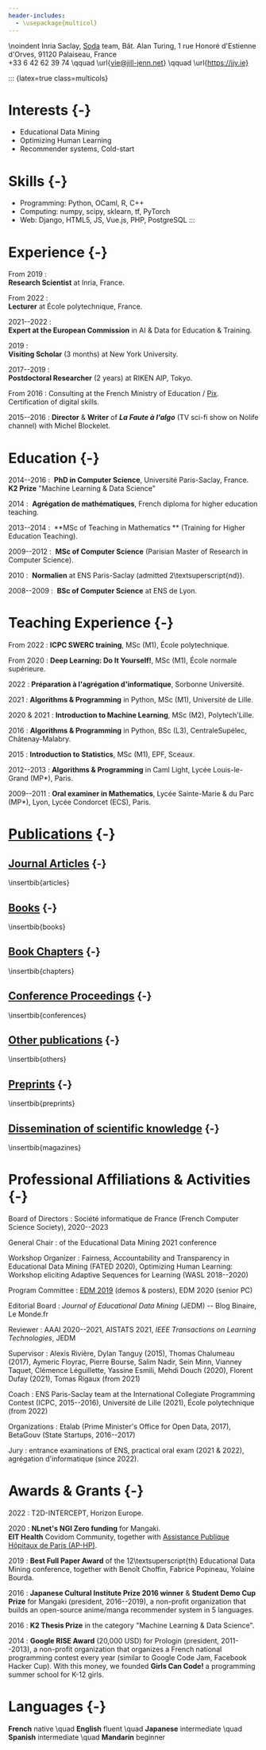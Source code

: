 ```yaml
---
header-includes:
  - \usepackage{multicol}
---
```

\noindent
Inria Saclay, [Soda](https://team.inria.fr/soda/) team, Bât. Alan Turing, 1 rue Honoré d'Estienne d'Orves, 91120 Palaiseau, France  
+33 6 42 62 39 74 \qquad \url{vie@jill-jenn.net} \qquad \url{https://jjv.ie}

::: {latex=true class=multicols}
# Interests {-}
- Educational Data Mining
- Optimizing Human Learning
- Recommender systems, Cold-start

# Skills {-}
- Programming: Python, OCaml, R, C++
- Computing: numpy, scipy, sklearn, tf, PyTorch
- Web: Django, HTML5, JS, Vue.js, PHP, PostgreSQL
:::


# Experience {-}

From 2019
:   
**Research Scientist** at Inria, France.

From 2022
:   
**Lecturer** at École polytechnique, France.

2021--2022
:    
**Expert at the European Commission** in AI & Data for Education & Training.

2019
:     
**Visiting Scholar** (3 months) at New York University.

2017--2019
:     
**Postdoctoral Researcher** (2 years) at RIKEN AIP, Tokyo.

From 2016
:   Consulting at the French Ministry of Education / [Pix](https://pix.fr). Certification of digital skills.

2015--2016
:   **Director** & **Writer** of ***La Faute à l'algo*** (TV sci-fi show on Nolife channel) with Michel Blockelet.


# Education {-}

2014--2016
:    **PhD in Computer Science**, Université Paris-Saclay, France. **K2 Prize** "Machine Learning & Data Science"

2014
:    **Agrégation de mathématiques**, French diploma for higher education teaching.

2013--2014
:    **MSc of Teaching in Mathematics ** (Training for Higher Education Teaching).

2009--2012
:    **MSc of Computer Science** (Parisian Master of Research in Computer Science).

2010
:    **Normalien** at ENS Paris-Saclay (admitted 2\textsuperscript{nd}).

2008--2009
:    **BSc of Computer Science** at ENS de Lyon.

<!-- Sep 2012 -- Sep 2013 -->
<!-- :    Started a MSc of Mathematics (Maths, Vision, Machine Learning). Validated 45 ECTS. -->


<!-- # Research Internships {-}

2016
:   **PIX: Certification of Digital Competencies** with Benjamin Marteau, French Ministry of Education, Paris.

2013
:   **Search Through Comparisons** with Laurent Massoulié, Inria Microsoft-Research Centre, Palaiseau.  

2011--2012
:   **Leakage-Resilient Spatial Encryption** with Michel Abdalla, ENS Paris.

2010
:   **Computerized Adaptive Testing with WIMS**, short internship with Jean-Pierre Boudine, Marseille.

2010
:   **Coupling Time in Markovian Queueing Networks**, with Bruno Gaujal, Inria Grenoble.

2009
:   **Around the Penrose Tiling**, short internship with Thomas Fernique, LIF, Marseille. //-->


# Teaching Experience {-}

From 2022
: **ICPC SWERC training**, MSc (M1), École polytechnique.

From 2020
: **Deep Learning: Do It Yourself!**, MSc (M1), École normale supérieure.

2022
: **Préparation à l'agrégation d'informatique**, Sorbonne Université.

2021
: **Algorithms & Programming** in Python, MSc (M1), Université de Lille.

2020 & 2021
: **Introduction to Machine Learning**, MSc (M2), Polytech'Lille.   

2016
:   **Algorithms & Programming** in Python, BSc (L3), CentraleSupélec, Châtenay-Malabry.

2015
: **Introduction to Statistics**, MSc (M1), EPF, Sceaux.

2012--2013
:   **Algorithms & Programming** in Caml Light, Lycée Louis-le-Grand (MP*), Paris.

2009--2011
:   **Oral examiner in Mathematics**, Lycée Sainte-Marie & du Parc (MP*), Lyon, Lycée Condorcet (ECS), Paris.


# [Publications](https://jjv.ie/publications/) {-}

## [Journal Articles](https://jjv.ie/publications#journal-articles) {-}

\insertbib{articles}

## [Books](https://jjv.ie/publications#books) {-}

\insertbib{books}

## [Book Chapters](https://jjv.ie/publications#book-chapters) {-}

\insertbib{chapters}

## [Conference Proceedings](https://jjv.ie/publications#conference-proceedings) {-}

\insertbib{conferences}

## [Other publications](https://jjv.ie/publications#other-publications) {-}

\insertbib{others}

## [Preprints](https://jjv.ie/publications#preprints) {-}

\insertbib{preprints}

## [Dissemination of scientific knowledge](https://jjv.ie/publications#popularization-of-science) {-}

\insertbib{magazines}


# Professional Affiliations & Activities {-}

Board of Directors
: Société informatique de France (French Computer Science Society), 2020--2023

General Chair
: of the Educational Data Mining 2021 conference

Workshop Organizer
:   Fairness, Accountability and Transparency in Educational Data Mining (FATED 2020), Optimizing Human Learning: Workshop eliciting Adaptive Sequences for Learning (WASL 2018--2020)

Program Committee
:   [EDM 2019](http://educationaldatamining.org/edm2019/committee/) (demos & posters), EDM 2020 (senior PC)

Editorial Board
: *Journal of Educational Data Mining* (JEDM) -- Blog Binaire, Le Monde.fr

Reviewer
:   AAAI 2020--2021, AISTATS 2021, *IEEE Transactions on Learning Technologies*, JEDM

Supervisor
: Alexis Rivière, Dylan Tanguy (2015), Thomas Chalumeau (2017), Aymeric Floyrac, Pierre Bourse, Salim Nadir, Sein Minn, Vianney Taquet, Clémence Léguillette, Yassine Esmili, Mehdi Douch (2020), Florent Dufay (2021), Tomas Rigaux (from 2021)

Coach
:   ENS Paris-Saclay team at the International Collegiate Programming Contest (ICPC, 2015--2016), Université de Lille (2021), École polytechnique (from 2022)

Organizations
: Etalab (Prime Minister's Office for Open Data, 2017), BetaGouv (State Startups, 2016--2017)

Jury
: entrance examinations of ENS, practical oral exam (2021 & 2022), agrégation d'informatique (since 2022).


# Awards & Grants {-}

2022
: T2D-INTERCEPT, Horizon Europe.

2020
: **NLnet's NGI Zero funding** for Mangaki.  
  **EIT Health** Covidom Community, together with [Assistance Publique Hôpitaux de Paris (AP-HP)](https://www.aphp.fr/).

2019
:   **Best Full Paper Award** of the 12\textsuperscript{th} Educational Data Mining conference, together with Benoît Choffin, Fabrice Popineau, Yolaine Bourda.

2016
: **Japanese Cultural Institute Prize 2016 winner** & **Student Demo Cup Prize** for Mangaki (president, 2016--2019), a non-profit organization that builds an open-source anime/manga recommender system in 5 languages.

2016
: **K2 Thesis Prize** in the category "Machine Learning & Data Science".

2014
: **Google RISE Award** (20,000 USD) for Prologin (president, 2011--2013), a non-profit organization that organizes a French national programming contest every year (similar to Google Code Jam, Facebook Hacker Cup). With this money, we founded **Girls Can Code!** a programming summer school for K-12 girls.


# Languages {-}

**French** native \quad
**English** fluent \quad
**Japanese** intermediate \quad
**Spanish** intermediate \quad
**Mandarin** beginner
